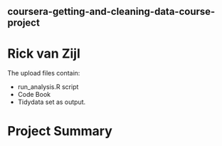 ## coursera-getting-and-cleaning-data-course-project
# Rick van Zijl

The upload files contain:
- run_analysis.R script
- Code Book 
- Tidydata set as output.

# Project Summary
